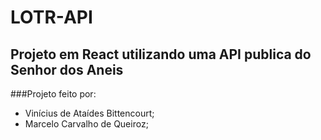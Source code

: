 # LOTR-API
## Projeto em React utilizando uma API publica do Senhor dos Aneis

###Projeto feito por:
- Vinícius de Ataídes Bittencourt;
- Marcelo Carvalho de Queiroz;
